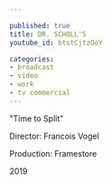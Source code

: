 ```yaml
---

published: true
title: DR. SCHOLL'S
youtube_id: btstCjtzOoY

categories:
- broadcast
- video
- work
- tv commercial
---
```

"Time to Split"

Director: Francois Vogel

Production: Framestore

2019

